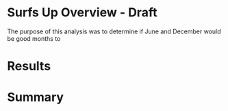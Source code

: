 # Surfs Up Overview - Draft
The purpose of this analysis was to determine if June and December would be good months to 

# Results

# Summary


